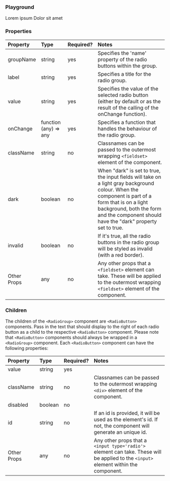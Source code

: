 <Anchor idToScrollTo="playground"><h3>Playground</h3></Anchor>

<Playground>
    <RadioGroup>
        <RadioButton value="lorem" key="lorem">
            Lorem ipsum
        </RadioButton>
        <RadioButton value="dolor" key="dolor">
            Dolor sit amet
        </RadioButton>
    </RadioGroup>
</Playground>

<Anchor idToScrollTo="properties"><h3>Properties</h3></Anchor>

| Property    | Type                  | Required? | Notes                                                                                                                                                                                                                                      |
| :---------- | :-------------------- | :-------- | :----------------------------------------------------------------------------------------------------------------------------------------------------------------------------------------------------------------------------------------- |
| groupName   | string                | yes       | Specifies the 'name' property of the radio buttons within the group.                                                                                                                                                                       |
| label       | string                | yes       | Specifies a title for the radio group.                                                                                                                                                                                                     |
| value       | string                | yes       | Specifies the value of the selected radio button (either by default or as the result of the calling of the onChange function).                                                                                                             |
| onChange    | function (any) => any | yes       | Specifies a function that handles the behaviour of the radio group.                                                                                                                                                                        |
| className   | string                | no        | Classnames can be passed to the outermost wrapping `<fieldset>` element of the component.                                                                                                                                                  |
| dark        | boolean               | no        | When "dark" is set to true, the input fields will take on a light gray background colour. When the component is part of a form that is on a light background, both the form and the component should have the "dark" property set to true. |
| invalid     | boolean               | no        | If it's true, all the radio buttons in the radio group will be styled as invalid (with a red border).                                                                                                                                      |
| Other Props | any                   | no        | Any other props that a `<fieldset>` element can take. These will be applied to the outermost wrapping `<fieldset>` element of the component.                                                                                               |


<Anchor idToScrollTo="children"><h3>Children</h3></Anchor>

The children of the `<RadioGroup>` component are `<RadioButton>` components. Pass in the text that should display to the right of each radio button as a child to the respective `<RadioButton>` component.
Please note that `<RadioButton>` components should always be wrapped in a `<RadioGroup>` component.
Each `<RadioButton>` component can have the following properties:

| Property    | Type    | Required? | Notes                                                                                                                                |
| :---------- | :------ | :-------- | :----------------------------------------------------------------------------------------------------------------------------------- |
| value       | string  | yes       |                                                                                                                                      |
| className   | string  | no        | Classnames can be passed to the outermost wrapping `<div>` element of the component.                                                 |
| disabled    | boolean | no        |                                                                                                                                      |
| id          | string  | no        | If an id is provided, it will be used as the element's id. If not, the component will generate an unique id.                         |
| Other Props | any     | no        | Any other props that a `<input type='radio'>` element can take. These will be applied to the `<input>` element within the component. |
